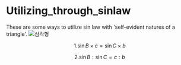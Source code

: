 # Utilizing_through_sinlaw
These are some ways to utilize sin law with 'self-evident natures of a triangle'.
![삼각형](https://github.com/psjdavid/utilizing_for_sinlaw/assets/94748252/10e3f68f-a5fa-488a-a970-14077ef192ee)


$$1. \sin B \times c = \sin C \times b$$

$$2. \sin B : \sin C = c:b$$
